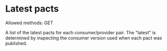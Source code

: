 # Latest pacts

Allowed methods: GET

A list of the latest pacts for each consumer/provider pair. The "latest" is determined by inspecting the consumer version used when each pact was published.
